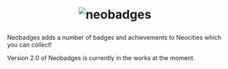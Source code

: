 # <p align="center"><img src="https://cdn.discordapp.com/attachments/381560999930757122/381933896733818881/Neobadges_1.png" alt="neobadges"></p>

Neobadges adds a number of badges and achievements to Neocities which you can collect!

Version 2.0 of Neobadges is currently in the works at the moment.
